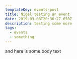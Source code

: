 ```yaml
---
templateKey: events-post
title: Nigel testing an event
date: 2019-03-08T20:36:27.650Z
description: testing some more
tags:
  - events
  - something
---
```

and here is some body text
